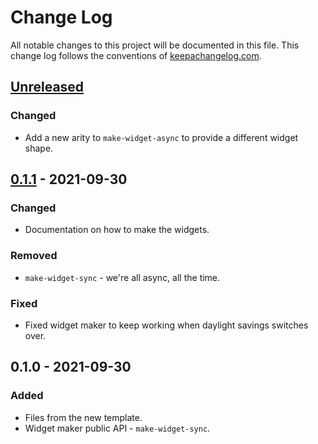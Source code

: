 # Change Log
All notable changes to this project will be documented in this file. This change log follows the conventions of [keepachangelog.com](http://keepachangelog.com/).

## [Unreleased]
### Changed
- Add a new arity to `make-widget-async` to provide a different widget shape.

## [0.1.1] - 2021-09-30
### Changed
- Documentation on how to make the widgets.

### Removed
- `make-widget-sync` - we're all async, all the time.

### Fixed
- Fixed widget maker to keep working when daylight savings switches over.

## 0.1.0 - 2021-09-30
### Added
- Files from the new template.
- Widget maker public API - `make-widget-sync`.

[Unreleased]: https://github.com/vkopio/topological-sort/compare/0.1.1...HEAD
[0.1.1]: https://github.com/vkopio/topological-sort/compare/0.1.0...0.1.1
